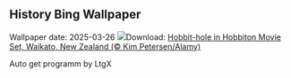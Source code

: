 ## History Bing Wallpaper
Wallpaper date: 2025-03-26
![](https://www.bing.com/th?id=OHR.HobbitHole_EN-GB4657800200_UHD.jpg&w=1000)Download: [Hobbit-hole in Hobbiton Movie Set, Waikato, New Zealand (© Kim Petersen/Alamy)](https://www.bing.com/th?id=OHR.HobbitHole_EN-GB4657800200_UHD.jpg)

Auto get programm by LtgX
